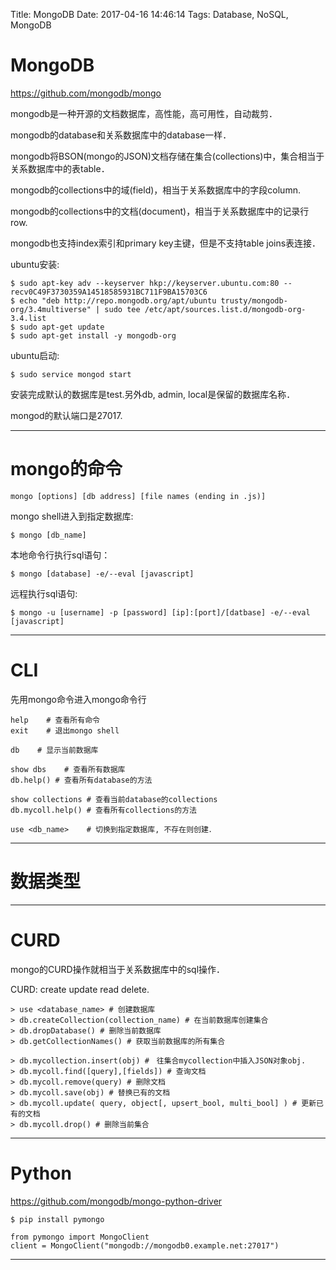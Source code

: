 Title: MongoDB
Date: 2017-04-16 14:46:14
Tags: Database, NoSQL, MongoDB



# MongoDB

<https://github.com/mongodb/mongo>

mongodb是一种开源的文档数据库，高性能，高可用性，自动裁剪．

mongodb的database和关系数据库中的database一样．

mongodb将BSON(mongo的JSON)文档存储在集合(collections)中，集合相当于关系数据库中的表table．

mongodb的collections中的域(field)，相当于关系数据库中的字段column.

mongodb的collections中的文档(document)，相当于关系数据库中的记录行row.

mongodb也支持index索引和primary key主键，但是不支持table joins表连接．

ubuntu安装:

    $ sudo apt-key adv --keyserver hkp://keyserver.ubuntu.com:80 --recv0C49F3730359A14518585931BC711F9BA15703C6
    $ echo "deb http://repo.mongodb.org/apt/ubuntu trusty/mongodb-org/3.4multiverse" | sudo tee /etc/apt/sources.list.d/mongodb-org-3.4.list
    $ sudo apt-get update
    $ sudo apt-get install -y mongodb-org

ubuntu启动:

    $ sudo service mongod start

安装完成默认的数据库是test.另外db, admin, local是保留的数据库名称．

mongod的默认端口是27017.

***

# mongo的命令

    mongo [options] [db address] [file names (ending in .js)]

mongo shell进入到指定数据库:

    $ mongo [db_name]

本地命令行执行sql语句：

    $ mongo [database] -e/--eval [javascript]

远程执行sql语句:

    $ mongo -u [username] -p [password] [ip]:[port]/[datbase] -e/--eval [javascript]

***

# CLI

先用mongo命令进入mongo命令行

    help    # 查看所有命令
    exit    # 退出mongo shell

    db    # 显示当前数据库

    show dbs    # 查看所有数据库
    db.help() # 查看所有database的方法

    show collections # 查看当前database的collections
    db.mycoll.help() # 查看所有collections的方法

    use <db_name>    # 切换到指定数据库, 不存在则创建．

***

# 数据类型

***

# CURD

mongo的CURD操作就相当于关系数据库中的sql操作．

CURD: create update read delete.

    > use <database_name> # 创建数据库
    > db.createCollection(collection_name) # 在当前数据库创建集合
    > db.dropDatabase() # 删除当前数据库
    > db.getCollectionNames() # 获取当前数据库的所有集合

    > db.mycollection.insert(obj) #　往集合mycollection中插入JSON对象obj.
    > db.mycoll.find([query],[fields]) # 查询文档
    > db.mycoll.remove(query) # 删除文档
    > db.mycoll.save(obj) # 替换已有的文档
    > db.mycoll.update( query, object[, upsert_bool, multi_bool] ) # 更新已有的文档
    > db.mycoll.drop() # 删除当前集合

***

# Python

<https://github.com/mongodb/mongo-python-driver>

    $ pip install pymongo

    from pymongo import MongoClient
    client = MongoClient("mongodb://mongodb0.example.net:27017")

***

